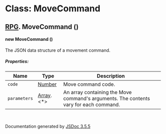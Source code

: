# Class: MoveCommand

## [RPG](RPG.html).  MoveCommand ()

#### new MoveCommand ()

The JSON data structure of a movement command.

##### Properties:

| Name | Type | Description |
| --- | --- | --- |
| `code` | [Number](Number.html) | Move command code. |
| `parameters` | [Array](Array.html).<*> | An array containing the Move command's arguments. The contents vary for each command. |

<dl>
</dl>
 <br>

  Documentation generated by [JSDoc 3.5.5](https://github.com/jsdoc3/jsdoc)
